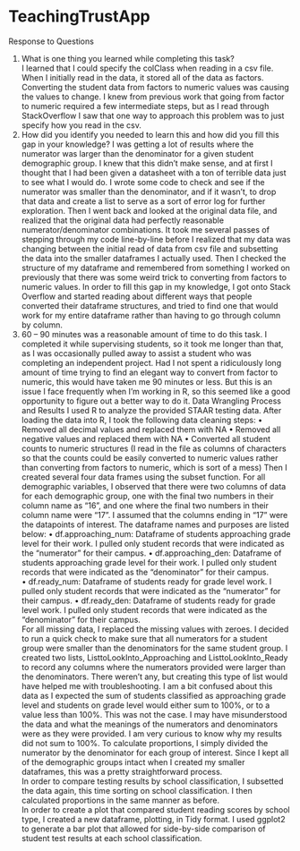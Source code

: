 # TeachingTrustApp
Response to Questions
1. What is one thing you learned while completing this task?  
	I learned that I could specify the colClass when reading in a csv file.  When I initially read in the data, it stored all of the data as factors.  Converting the student data from factors to numeric values was causing the values to change.  I knew from previous work that going from factor to numeric required a few intermediate steps, but as I read through StackOverflow I saw that one way to approach this problem was to just specify how you read in the csv.  
2.  How did you identify you needed to learn this and how did you fill this gap in your knowledge?
I was getting a lot of results where the numerator was larger than the denominator for a given student demographic group.  I knew that this didn’t make sense, and at first I thought that I had been given a datasheet with a ton of terrible data just to see what I would do.  I wrote some code to check and see if the numerator was smaller than the denominator, and if it wasn’t, to drop that data and create a list to serve as a sort of error log for further exploration.  Then I went back and looked at the original data file, and realized that the original data had perfectly reasonable numerator/denominator combinations.  It took me several passes of stepping through my code line-by-line before I realized that my data was changing between the initial read of data from csv file and subsetting the data into the smaller dataframes I actually used.  Then I checked the structure of my dataframe and remembered from something I worked on previously that there was some weird trick to converting from factors to numeric values.  In order to fill this gap in my knowledge, I got onto Stack Overflow and started reading about different ways that people converted their dataframe structures, and tried to find one that would work for my entire dataframe rather than having to go through column by column.  
3.  60 – 90 minutes was a reasonable amount of time to do this task.  I completed it while supervising students, so it took me longer than that, as I was occasionally pulled away to assist a student who was completing an independent project.  Had I not spent a ridiculously long amount of time trying to find an elegant way to convert from factor to numeric, this would have taken me 90 minutes or less.  But this is an issue I face frequently when I’m working in R, so this seemed like a good opportunity to figure out a better way to do it.
Data Wrangling Process and Results
I used R to analyze the provided STAAR testing data.  After loading the data into R, I took the following data cleaning steps:
•	Removed all decimal values and replaced them with NA
•	Removed all negative values and replaced them with NA
•	Converted all student counts to numeric structures (I read in the file as columns of characters so that the counts could be easily converted to numeric values rather than converting from factors to numeric, which is sort of a mess)
Then I created several four data frames using the subset function.  For all demographic variables, I observed that there were two columns of data for each demographic group, one with the final two numbers in their column name as “16”, and one where the final two numbers in their column name were “17”.  I assumed that the columns ending in “17” were the datapoints of interest.  The dataframe names and purposes are listed below:
•	df.approaching_num:  Dataframe of students approaching grade level for their work.  I pulled only student records that were indicated as the “numerator” for their campus.
•	df.approaching_den:  Dataframe of students approaching grade level for their work.  I pulled only student records that were indicated as the “denominator” for their campus.  
•	df.ready_num:  Dataframe of students ready for grade level work.  I pulled only student records that were indicated as the “numerator” for their campus.
•	df.ready_den:  Dataframe of students ready for grade level work.  I pulled only student records that were indicated as the “denominator” for their campus.  
For all missing data, I replaced the missing values with zeroes.  I decided to run a quick check to make sure that all numerators for a student group were smaller than the denominators for the same student group.  I created two lists, ListtoLookInto_Approaching and ListtoLookInto_Ready to record any columns where the numerators provided were larger than the denominators.  There weren’t any, but creating this type of list would have helped me with troubleshooting. 
I am a bit confused about this data as I expected the sum of students classified as approaching grade level and students on grade level would either sum to 100%, or to a value less than 100%.  This was not the case.  I may have misunderstood the data and what the meanings of the numerators and denominators were as they were provided.  I am very curious to know why my results did not sum to 100%. 
To calculate proportions, I simply divided the numerator by the denominator for each group of interest.  Since I kept all of the demographic groups intact when I created my smaller dataframes, this was a pretty straightforward process.   
In order to compare testing results by school classification, I subsetted the data again, this time sorting on school classification.  I then calculated proportions in the same manner as before.   
In order to create a plot that compared student reading scores by school type, I created a new dataframe, plotting, in Tidy format.  I used ggplot2 to generate a bar plot that allowed for side-by-side comparison of student test results at each school classification.  
 
